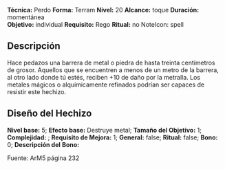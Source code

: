 
**Técnica:** Perdo
**Forma:** Terram
**Nivel:** 20
**Alcance:** toque 
**Duración:** momentánea  
**Objetivo:** individual
**Requisito:** Rego
**Ritual:** no
NoteIcon: spell




## Descripción 
<p>Hace pedazos una barrera de metal o piedra de hasta treinta centímetros de grosor. Aquellos que se encuentren a menos de un metro de la barrera, al otro lado donde tú estés, reciben +10 de daño por la metralla. Los metales mágicos o alquímicamente refinados podrían ser capaces de resistir este hechizo.</p>

## Diseño del Hechizo 

**Nivel base:** 5; **Efecto base:** Destruye metal;  **Tamaño del **Objetivo:**** 1; **Complejidad:** ; **Requisito de Mejora:** 1; **General:** false; **Ritual:** false; **Bono:** 0; **Descripción del** **Bono:** 

Fuente: ArM5 página 232
